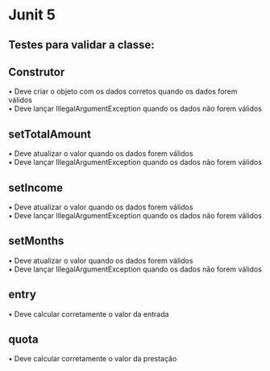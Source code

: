 # Junit 5

## Testes para validar a classe: 

## Construtor
•	Deve criar o objeto com os dados corretos quando os dados forem válidos </br>
•	Deve lançar IllegalArgumentException quando os dados não forem válidos </br>

## setTotalAmount
•	Deve atualizar o valor quando os dados forem válidos </br>
•	Deve lançar IllegalArgumentException quando os dados não forem válidos </br>

## setIncome
•	Deve atualizar o valor quando os dados forem válidos </br>
•	Deve lançar IllegalArgumentException quando os dados não forem válidos </br>

 ## setMonths
•	Deve atualizar o valor quando os dados forem válidos </br>
•	Deve lançar IllegalArgumentException quando os dados não forem válidos </br>

## entry
•	Deve calcular corretamente o valor da entrada </br>

## quota
•	Deve calcular corretamente o valor da prestação </br>
